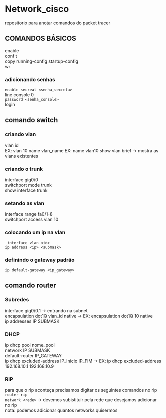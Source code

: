 # Network_cisco
repositorio para anotar comandos do packet tracer
## COMANDOS BÁSICOS  
enable  
conf t    
copy running-config startup-config  
wr  
### adicionando senhas  
`enable secreat <senha_secreta>`  
line console 0   
`password <senha_console>`    
login  
## comando switch  
### criando vlan  
vlan id  
EX: vlan 10
name vlan_name
EX: name vlan10
show vlan brief -> mostra as vlans existentes

### criando o trunk  
interface gig0/0    
switchport mode trunk  
show interface trunk  


### setando as vlan  
interface range fa0/1-8   
switchport access vlan 10    
  
### colocando um ip na vlan  
` interface vlan <id>`  
`ip address <ip> <submask>`  

### definindo o gateway padrão  
`ip default-gateway <ip_gateway>`  
   
   
## comando router  
### Subredes    
interface gig0/0.1 -> entrando na subnet   
encapsulation dot1Q vlan_id native -> EX: encapsulation dot1Q  10 native  
ip addresses IP SUBMASK  

### DHCP  
ip dhcp pool nome_pool  
network IP SUBMASK  
default-router IP_GATEWAY  
ip dhcp excluded-address IP_Inicio IP_FIM -> EX: ip dhcp excluded-address 192.168.10.1 192.168.10.9  
### RIP
  para que o rip aconteça precisamos digitar os seguintes comandos no rip    
  `router rip`  
  `network <rede>` -> devemos subistituir <rede> pela rede que desejamos adicionar no rip  
  nota: podemos adicionar quantos networks quisermos
  
 
